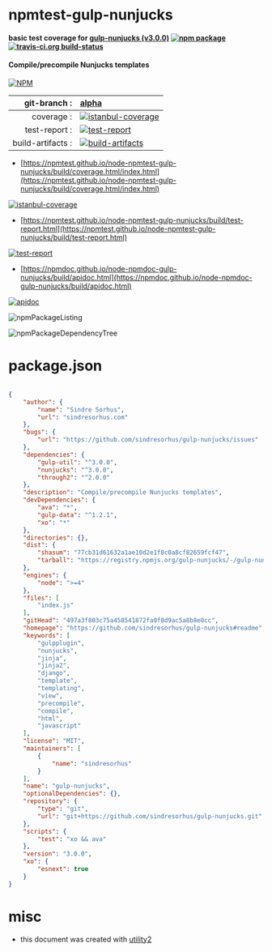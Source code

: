 # npmtest-gulp-nunjucks

#### basic test coverage for  [gulp-nunjucks (v3.0.0)](https://github.com/sindresorhus/gulp-nunjucks#readme)  [![npm package](https://img.shields.io/npm/v/npmtest-gulp-nunjucks.svg?style=flat-square)](https://www.npmjs.org/package/npmtest-gulp-nunjucks) [![travis-ci.org build-status](https://api.travis-ci.org/npmtest/node-npmtest-gulp-nunjucks.svg)](https://travis-ci.org/npmtest/node-npmtest-gulp-nunjucks)

#### Compile/precompile Nunjucks templates

[![NPM](https://nodei.co/npm/gulp-nunjucks.png?downloads=true&downloadRank=true&stars=true)](https://www.npmjs.com/package/gulp-nunjucks)

| git-branch : | [alpha](https://github.com/npmtest/node-npmtest-gulp-nunjucks/tree/alpha)|
|--:|:--|
| coverage : | [![istanbul-coverage](https://npmtest.github.io/node-npmtest-gulp-nunjucks/build/coverage.badge.svg)](https://npmtest.github.io/node-npmtest-gulp-nunjucks/build/coverage.html/index.html)|
| test-report : | [![test-report](https://npmtest.github.io/node-npmtest-gulp-nunjucks/build/test-report.badge.svg)](https://npmtest.github.io/node-npmtest-gulp-nunjucks/build/test-report.html)|
| build-artifacts : | [![build-artifacts](https://npmtest.github.io/node-npmtest-gulp-nunjucks/glyphicons_144_folder_open.png)](https://github.com/npmtest/node-npmtest-gulp-nunjucks/tree/gh-pages/build)|

- [https://npmtest.github.io/node-npmtest-gulp-nunjucks/build/coverage.html/index.html](https://npmtest.github.io/node-npmtest-gulp-nunjucks/build/coverage.html/index.html)

[![istanbul-coverage](https://npmtest.github.io/node-npmtest-gulp-nunjucks/build/screenCapture.buildCi.browser.%252Ftmp%252Fbuild%252Fcoverage.lib.html.png)](https://npmtest.github.io/node-npmtest-gulp-nunjucks/build/coverage.html/index.html)

- [https://npmtest.github.io/node-npmtest-gulp-nunjucks/build/test-report.html](https://npmtest.github.io/node-npmtest-gulp-nunjucks/build/test-report.html)

[![test-report](https://npmtest.github.io/node-npmtest-gulp-nunjucks/build/screenCapture.buildCi.browser.%252Ftmp%252Fbuild%252Ftest-report.html.png)](https://npmtest.github.io/node-npmtest-gulp-nunjucks/build/test-report.html)

- [https://npmdoc.github.io/node-npmdoc-gulp-nunjucks/build/apidoc.html](https://npmdoc.github.io/node-npmdoc-gulp-nunjucks/build/apidoc.html)

[![apidoc](https://npmdoc.github.io/node-npmdoc-gulp-nunjucks/build/screenCapture.buildCi.browser.%252Ftmp%252Fbuild%252Fapidoc.html.png)](https://npmdoc.github.io/node-npmdoc-gulp-nunjucks/build/apidoc.html)

![npmPackageListing](https://npmtest.github.io/node-npmtest-gulp-nunjucks/build/screenCapture.npmPackageListing.svg)

![npmPackageDependencyTree](https://npmtest.github.io/node-npmtest-gulp-nunjucks/build/screenCapture.npmPackageDependencyTree.svg)



# package.json

```json

{
    "author": {
        "name": "Sindre Sorhus",
        "url": "sindresorhus.com"
    },
    "bugs": {
        "url": "https://github.com/sindresorhus/gulp-nunjucks/issues"
    },
    "dependencies": {
        "gulp-util": "^3.0.0",
        "nunjucks": "^3.0.0",
        "through2": "^2.0.0"
    },
    "description": "Compile/precompile Nunjucks templates",
    "devDependencies": {
        "ava": "*",
        "gulp-data": "^1.2.1",
        "xo": "*"
    },
    "directories": {},
    "dist": {
        "shasum": "77cb31d61632a1ae10d2e1f8c0a8cf82659fcf47",
        "tarball": "https://registry.npmjs.org/gulp-nunjucks/-/gulp-nunjucks-3.0.0.tgz"
    },
    "engines": {
        "node": ">=4"
    },
    "files": [
        "index.js"
    ],
    "gitHead": "497a3f803c75a458541872fa0f0d9ac5a8b8e0cc",
    "homepage": "https://github.com/sindresorhus/gulp-nunjucks#readme",
    "keywords": [
        "gulpplugin",
        "nunjucks",
        "jinja",
        "jinja2",
        "django",
        "template",
        "templating",
        "view",
        "precompile",
        "compile",
        "html",
        "javascript"
    ],
    "license": "MIT",
    "maintainers": [
        {
            "name": "sindresorhus"
        }
    ],
    "name": "gulp-nunjucks",
    "optionalDependencies": {},
    "repository": {
        "type": "git",
        "url": "git+https://github.com/sindresorhus/gulp-nunjucks.git"
    },
    "scripts": {
        "test": "xo && ava"
    },
    "version": "3.0.0",
    "xo": {
        "esnext": true
    }
}
```



# misc
- this document was created with [utility2](https://github.com/kaizhu256/node-utility2)
